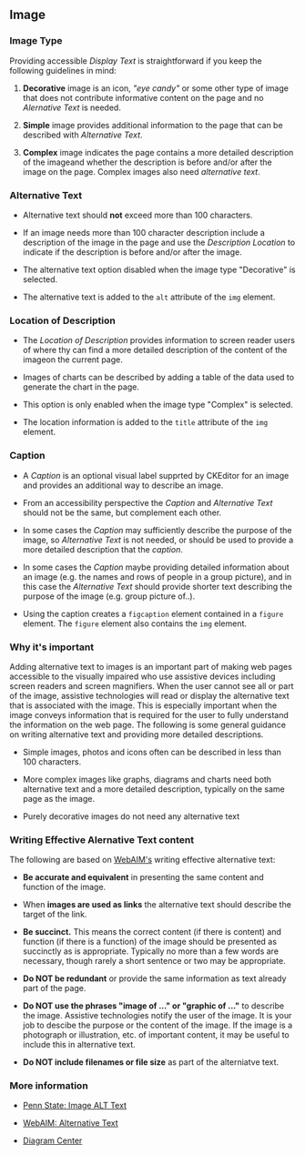 ## Image

### Image Type

Providing accessible *Display Text* is straightforward if you keep the following guidelines in mind:

1. **Decorative** image is an icon, *"eye candy"* or some other type of image that does not contribute informative content on the page and no *Alernative Text* is needed.

1. **Simple** image provides additional information to the page that can be described with *Alternative Text*.

1. **Complex** image indicates the page contains a more detailed description of the imageand whether the description is before and/or after the image on the page.  Complex images also need *alternative text*.

### Alternative Text

* Alternative text should **not** exceed more than 100 characters.

* If an image needs more than 100 character description include a description of the image in the page and use the *Description Location* to indicate if the description is before and/or after the image.

* The alternative text option disabled when the image type "Decorative" is selected.

* The alternative text is added to the `alt` attribute of the `img` element.


### Location of Description

* The *Location of Description* provides information to screen reader users of where thy can find a more detailed description of the content of the imageon the current page.

* Images of charts can be described by adding a table of the data used to generate the chart in the page.

* This option is only enabled when the image type "Complex" is selected.

* The location information is added to the `title` attribute of the `img` element.

### Caption

* A *Caption* is an optional visual label supprted by CKEditor for an image and provides an additional way to describe an image.

* From an accessibility perspective the *Caption* and *Alternative Text* should not be the same, but complement each other.

* In some cases the *Caption* may sufficiently describe the purpose of the image, so *Alternative Text* is not needed, or should be used to provide a more detailed description that the *caption*.

* In some cases the *Caption* maybe providing detailed information about an image (e.g. the names and rows of people in a group picture), and in this case the *Alternative Text* should provide shorter text describing the purpose of the image (e.g. group picture of..).

* Using the caption creates a `figcaption` element contained in a `figure` element.  The `figure` element also contains the `img` element.

### Why it's important

Adding alternative text to images is an important part of making web pages accessible to the visually impaired who use assistive devices including screen readers and screen magnifiers.   When the user cannot see all or part of the image, assistive technologies will read or display the alternative text that is associated with the image.   This is especially important when the image conveys information that is required for the user to fully understand the information on the web page.  The following is some general guidance on writing alternative text and providing more detailed descriptions.

* Simple images, photos and icons often can be described in less than 100 characters.

* More complex images like graphs, diagrams and charts need both alternative text and a more detailed description, typically on the same page as the image.

* Purely decorative images do not need any alternative text

### Writing Effective Alernative Text content

The following are based on <a href="https://webaim.org/">WebAIM's</a> writing effective alternative text:

* **Be accurate and equivalent** in presenting the same content and function of the image.

* When **images are used as links** the alternative text should describe the target of the link.

* **Be succinct.** This means the correct content (if there is content) and function (if there is a function) of the image should be presented as succinctly as is appropriate. Typically no more than a few words are necessary, though rarely a short sentence or two may be appropriate.

*  **Do NOT be redundant** or provide the same information as text already part of the page.

*  **Do NOT use the phrases "image of ..." or "graphic of ..."** to describe the image. Assistive technologies notify the user of the image.  It is your job to descibe the purpose or the content of the image.  If the image is a photograph or illustration, etc. of important content, it may be useful to include this in alternative text.

* **Do NOT include filenames or file size** as part of the alterniatve text.

### More information

* <a href="http://accessibility.psu.edu/images/alttext/" target="_resource">Penn State: Image ALT Text</a>

* <a href="https://webaim.org/techniques/alttext/" target="_resource">WebAIM: Alternative Text</a>

* <a href="http://diagramcenter.org/" target="_resource">Diagram Center</a>

